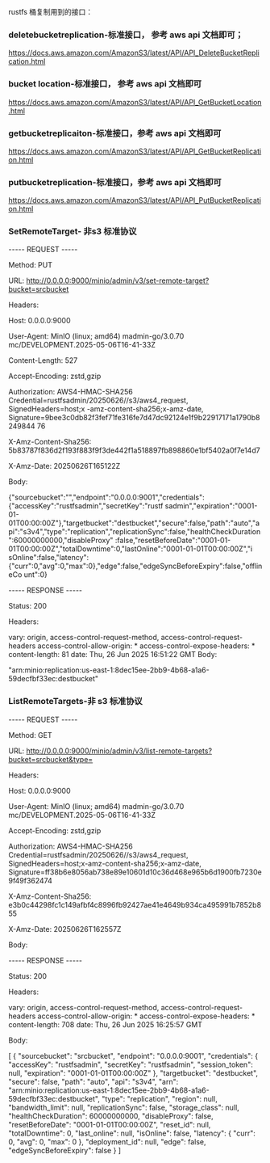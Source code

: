 rustfs 桶复制用到的接口：
### deletebucketreplication-标准接口， 参考 aws api 文档即可；
https://docs.aws.amazon.com/AmazonS3/latest/API/API_DeleteBucketReplication.html



### bucket location-标准接口， 参考 aws api 文档即可

https://docs.aws.amazon.com/AmazonS3/latest/API/API_GetBucketLocation.html


### getbucketreplicaiton-标准接口，参考 aws api 文档即可

https://docs.aws.amazon.com/AmazonS3/latest/API/API_GetBucketReplication.html 


### putbucketreplication-标准接口，参考 aws api 文档即可

https://docs.aws.amazon.com/AmazonS3/latest/API/API_PutBucketReplication.html


### SetRemoteTarget- 非s3 标准协议

----- REQUEST -----

Method: PUT

URL: http://0.0.0.0:9000/minio/admin/v3/set-remote-target?bucket=srcbucket

Headers:

  Host: 0.0.0.0:9000
  
  User-Agent: MinIO (linux; amd64) madmin-go/3.0.70 mc/DEVELOPMENT.2025-05-06T16-41-33Z
  
  Content-Length: 527
  
  Accept-Encoding: zstd,gzip
  
  Authorization: AWS4-HMAC-SHA256 Credential=rustfsadmin/20250626//s3/aws4_request, SignedHeaders=host;x
-amz-content-sha256;x-amz-date, Signature=9bee3c0db82f3fef71fe316fe7d47dc92124e1f9b22917171a1790b8249844
76

  X-Amz-Content-Sha256: 5b83787f836d2f193f883f9f3de442f1a518897fb898860e1bf5402a0f7e14d7
  
  X-Amz-Date: 20250626T165122Z
  
Body:

{"sourcebucket":"","endpoint":"0.0.0.0:9001","credentials":{"accessKey":"rustfsadmin","secretKey":"rustf
sadmin","expiration":"0001-01-01T00:00:00Z"},"targetbucket":"destbucket","secure":false,"path":"auto","a
pi":"s3v4","type":"replication","replicationSync":false,"healthCheckDuration":60000000000,"disableProxy"
:false,"resetBeforeDate":"0001-01-01T00:00:00Z","totalDowntime":0,"lastOnline":"0001-01-01T00:00:00Z","i
sOnline":false,"latency":{"curr":0,"avg":0,"max":0},"edge":false,"edgeSyncBeforeExpiry":false,"offlineCo
unt":0}

----- RESPONSE -----

Status: 200

Headers:

  vary: origin, access-control-request-method, access-control-request-headers
  access-control-allow-origin: *
  access-control-expose-headers: *
  content-length: 81
  date: Thu, 26 Jun 2025 16:51:22 GMT
Body:

"arn:minio:replication:us-east-1:8dec15ee-2bb9-4b68-a1a6-59decfbf33ec:destbucket"


### ListRemoteTargets-非 s3 标准协议

----- REQUEST -----

Method: GET

URL: http://0.0.0.0:9000/minio/admin/v3/list-remote-targets?bucket=srcbucket&type=

Headers:

  Host: 0.0.0.0:9000
  
  User-Agent: MinIO (linux; amd64) madmin-go/3.0.70 mc/DEVELOPMENT.2025-05-06T16-41-33Z
  
  Accept-Encoding: zstd,gzip
  
  Authorization: AWS4-HMAC-SHA256 Credential=rustfsadmin/20250626//s3/aws4_request, SignedHeaders=host;x-amz-content-sha256;x-amz-date, Signature=ff38b6e8056ab738e89e10601d10c36d468e965b6d1900fb7230e9f49f362474
  
  X-Amz-Content-Sha256: e3b0c44298fc1c149afbf4c8996fb92427ae41e4649b934ca495991b7852b855
  
  X-Amz-Date: 20250626T162557Z
  
Body:

----- RESPONSE -----

Status: 200

Headers:

  vary: origin, access-control-request-method, access-control-request-headers
  access-control-allow-origin: *
  access-control-expose-headers: *
  content-length: 708
  date: Thu, 26 Jun 2025 16:25:57 GMT
  
Body:

[
  {
    "sourcebucket": "srcbucket",
    "endpoint": "0.0.0.0:9001",
    "credentials": {
      "accessKey": "rustfsadmin",
      "secretKey": "rustfsadmin",
      "session_token": null,
      "expiration": "0001-01-01T00:00:00Z"
    },
    "targetbucket": "destbucket",
    "secure": false,
    "path": "auto",
    "api": "s3v4",
    "arn": "arn:minio:replication:us-east-1:8dec15ee-2bb9-4b68-a1a6-59decfbf33ec:destbucket",
    "type": "replication",
    "region": null,
    "bandwidth_limit": null,
    "replicationSync": false,
    "storage_class": null,
    "healthCheckDuration": 60000000000,
    "disableProxy": false,
    "resetBeforeDate": "0001-01-01T00:00:00Z",
    "reset_id": null,
    "totalDowntime": 0,
    "last_online": null,
    "isOnline": false,
    "latency": {
      "curr": 0,
      "avg": 0,
      "max": 0
    },
    "deployment_id": null,
    "edge": false,
    "edgeSyncBeforeExpiry": false
  }
]


